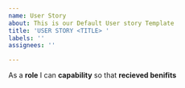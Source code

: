 ```yaml
---
name: User Story
about: This is our Default User story Template
title: 'USER STORY <TITLE> '
labels: ''
assignees: ''

---
```


As a **role** I can **capability** so that **recieved benifits**
